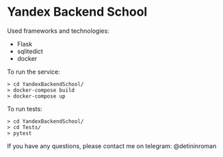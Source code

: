 # Yandex Backend School

Used frameworks and technologies:
* Flask
* sqlitedict
* docker

To run the service:
```
> cd YandexBackendSchool/
> docker-compose build
> docker-compose up
```

To run tests:
```
> cd YandexBackendSchool/
> cd Tests/
> pytest
```

If you have any questions, please contact me on telegram: @detininroman